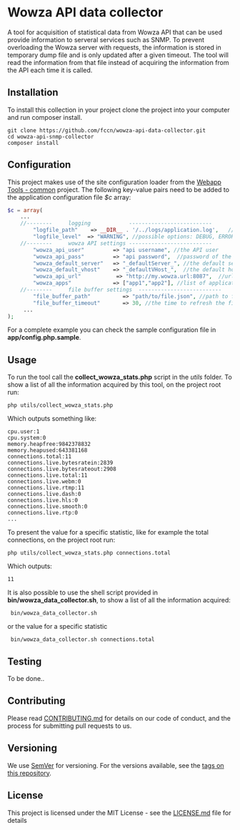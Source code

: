 # Wowza API data collector

A tool for acquisition of statistical data from Wowza API that can be used provide information to serveral services such as SNMP.
To prevent overloading the Wowza server with requests, the information is stored in temporary dump file and is only updated after a given timeout. The tool will read the information from that file instead of acquiring the information from the API each time it is called.

## Installation

To install this collection in your project clone the project into your computer and run composer install.

```
git clone https://github.com/fccn/wowza-api-data-collector.git
cd wowza-api-snmp-collector
composer install

```

## Configuration

This project  makes use of the site configuration loader from the [Webapp Tools - common](https://github.com/fccn/wt-common) project. The following key-value pairs need to be added to the application configuration file *$c* array:

```php
$c = array(
    ...
    //--------     logging            --------------------------
        "logfile_path"    => __DIR__ . '/../logs/application.log',   //path for application logs
        "logfile_level"  => "WARNING", //possible options: DEBUG, ERROR, INFO
    //--------     wowza API settings --------------------------
        "wowza_api_user"         => "api username", //the API user
        "wowza_api_pass"         => "api password",  //password of the API user
        "wowza_default_server"   => "_defaultServer_", //the default server name
        "wowza_default_vhost"    => "_defaultVHost_",  //the default host name
        "wowza_api_url"           => "http://my.wowza.url:8087",  //url to the wowza api with port number
        "wowza_apps"             => ["app1","app2"], //list of application instances to obtain statistics from
    //--------     file buffer settings  --------------------------
        "file_buffer_path"          => "path/to/file.json", //path to file where statistic data is stored
        "file_buffer_timeout"       => 30, //the time to refresh the file, in seconds
     ...
);

```
For a complete example you can check the sample configuration file in **app/config.php.sample**.

## Usage

To run the tool call the **collect_wowza_stats.php** script in the *utils* folder. To show a list of all the information acquired by this tool, on the project root run:

```
php utils/collect_wowza_stats.php

```
Which outputs something like:
```
cpu.user:1
cpu.system:0
memory.heapfree:9842378832
memory.heapused:643381168
connections.total:11
connections.live.bytesratein:2839
connections.live.bytesrateout:2908
connections.live.total:11
connections.live.webm:0
connections.live.rtmp:11
connections.live.dash:0
connections.live.hls:0
connections.live.smooth:0
connections.live.rtp:0
...

```

To present the value for a specific statistic, like for example the total connections, on the project root run:
```
php utils/collect_wowza_stats.php connections.total

```
Which outputs:
```
11

```
It is also possible to use the shell script provided in **bin/wowza_data_collector.sh**, to show a list of all the information acquired:
```
 bin/wowza_data_collector.sh
```
or the value for a specific statistic
```
 bin/wowza_data_collector.sh connections.total
```

## Testing

To be done..

## Contributing

Please read [CONTRIBUTING.md](CONTRIBUTING.md) for details on our code of conduct, and the process for submitting pull requests to us.

## Versioning

We use [SemVer](http://semver.org/) for versioning. For the versions available, see the [tags on this repository](https://github.com/fccn/wowza-api-data-collector/tags).

## License

This project is licensed under the MIT License - see the [LICENSE.md](LICENSE.md) file for details
